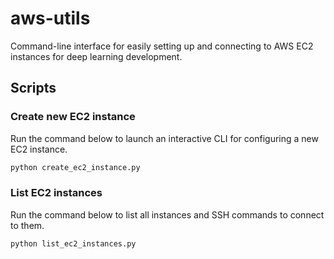 # aws-utils

Command-line interface for easily setting up and connecting to AWS EC2 instances for deep learning development.

## Scripts

### Create new EC2 instance

Run the command below to launch an interactive CLI for configuring a new EC2 instance.

```sh
python create_ec2_instance.py
```

### List EC2 instances

Run the command below to list all instances and SSH commands to connect to them.

```sh
python list_ec2_instances.py
```
